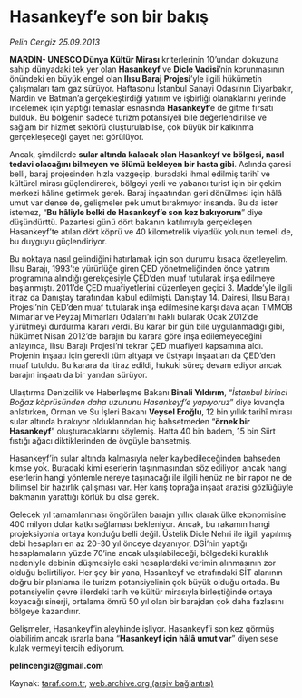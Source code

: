 # Hasankeyf’e son bir bakış

*Pelin Cengiz 25.09.2013*

<div class="yazi"><p><strong>MARDİN- UNESCO Dünya Kültür Mirası</strong> kriterlerinin 10’undan dokuzuna sahip dünyadaki tek yer olan <b>Hasankeyf</b> ve <b>Dicle Vadisi</b>’nin korunmasının önündeki en büyük engel olan <b>Ilısu Baraj</b> <b>Projesi</b>’yle ilgili hükümetin çalışmaları tam gaz sürüyor. Haftasonu İstanbul Sanayi Odası’nın Diyarbakır, Mardin ve Batman’a gerçekleştirdiği yatırım ve işbirliği olanaklarını yerinde incelemek için yaptığı temaslar esnasında <b>Hasankeyf</b>’e de gitme fırsatı bulduk. Bu bölgenin sadece turizm potansiyeli bile değerlendirilse ve sağlam bir hizmet sektörü oluşturulabilse, çok büyük bir kalkınma gerçekleşeceği gayet net görülüyor. </p>
<p>Ancak, şimdilerde <b>sular altında kalacak olan Hasankeyf ve bölgesi, nasıl tedavi olacağını bilmeyen ve ölümü bekleyen bir hasta gibi</b>. Aslında çaresi belli, baraj projesinden hızla vazgeçip, buradaki ihmal edilmiş tarihî ve kültürel mirası güçlendirerek, bölgeyi yerli ve yabancı turist için bir çekim merkezi hâline getirmek gerek. Baraj inşaatından geri dönülmesi için hâlâ umut var dense de, gelişmeler pek umut bırakmıyor insanda. Bu da ister istemez, “<b>Bu hâliyle belki de Hasankeyf’e son kez bakıyorum</b>” diye düşündürttü. Pazartesi günü dört bakanın katılımıyla gerçekleşen Hasankeyf’te atılan dört köprü ve 40 kilometrelik viyadük yolunun temeli de, bu duyguyu güçlendiriyor.</p>
<p>Bu noktaya nasıl gelindiğini hatırlamak için son durumu kısaca özetleyelim. Ilısu Barajı, 1993’te yürürlüğe giren ÇED yönetmeliğinden önce yatırım programına alındığı gerekçesiyle ÇED’den muaf tutularak inşa edilmeye başlanmıştı. 2011’de ÇED muafiyetlerini düzenleyen geçici 3. Madde’yle ilgili itiraz da Danıştay tarafından kabul edilmişti. Danıştay 14. Dairesi, Ilısu Barajı Projesi’nin ÇED’den muaf tutularak inşa edilmesine karşı dava açan TMMOB Mimarlar ve Peyzaj Mimarları Odaları’nı haklı bularak Ocak 2012’de yürütmeyi durdurma kararı verdi. Bu karar bir gün bile uygulanmadığı gibi, hükümet Nisan 2012’de barajın bu karara göre inşa edilemeyeceğini anlayınca, Ilısu Barajı Projesi’ni tekrar ÇED muafiyeti kapsamına aldı. Projenin inşaatı için gerekli tüm altyapı ve üstyapı inşaatları da ÇED’den muaf tutuldu. Bu karara da itiraz edildi, hukuki süreç devam ediyor ancak barajın inşaatı da bir yandan sürüyor. </p>
<p>Ulaştırma Denizcilik ve Haberleşme Bakanı <b>Binali Yıldırım</b>, “<i>İstanbul birinci Boğaz köprüsünden daha uzununu Hasankeyf’e yapıyoruz</i>” diye kıvançla anlatırken, Orman ve Su İşleri Bakanı <b>Veysel Eroğlu</b>, 12 bin yıllık tarihî mirası sular altında bırakıyor olduklarından hiç bahsetmeden “<b>örnek bir Hasankeyf</b>” oluşturacaklarını söylemiş. Hatta 40 bin badem, 15 bin Siirt fıstığı ağacı diktiklerinden de övgüyle bahsetmiş. </p>
<p>Hasankeyf’in sular altında kalmasıyla neler kaybedileceğinden bahseden kimse yok. Buradaki kimi eserlerin taşınmasından söz ediliyor, ancak hangi eserlerin hangi yöntemle nereye taşınacağı ile ilgili henüz ne bir rapor ne de bilimsel bir hazırlık çalışması var. Her karış toprağa inşaat arazisi gözlüğüyle bakmanın yarattığı körlük bu olsa gerek.</p>
<p>Gelecek yıl tamamlanması öngörülen barajın yıllık olarak ülke ekonomisine 400 milyon dolar katkı sağlaması bekleniyor. Ancak, bu rakamın hangi projeksiyonla ortaya konduğu belli değil. Üstelik Dicle Nehri ile ilgili yapılmış debi hesapları en az 20-30 yıl önceye dayanıyor, DSİ’nin yaptığı hesaplamaların yüzde 70’ine ancak ulaşılabileceği, bölgedeki kuraklık nedeniyle debinin düşmesiyle eski hesaplardaki verimin alınmasının zor olduğu belirtiliyor. Her şey bir yana, Hasankeyf ve etrafındaki SİT alanının doğru bir planlama ile turizm potansiyelinin çok büyük olduğu ortada. Bu potansiyelin çevre illerdeki tarih ve kültür mirasıyla birleştiğinde ortaya koyacağı sinerji, ortalama ömrü 50 yıl olan bir barajdan çok daha fazlasını bölgeye kazandırır.</p>Gelişmeler, Hasankeyf’in aleyhinde işliyor. Hasankeyf’i son kez görmüş olabilirim ancak ısrarla bana “<b>Hasankeyf için hâlâ umut var</b>” diyen sese kulak vermeyi tercih ediyorum.

<p><strong>pelincengiz@gmail.com</strong></p>
</div>

Kaynak: [taraf.com.tr](http://www.taraf.com.tr:80/pelin-cengiz/makale-hasankeyf-e-son-bir-bakis.htm), [web.archive.org (arşiv bağlantısı)](http://web.archive.org/web/20131007112705/http://www.taraf.com.tr:80/pelin-cengiz/makale-hasankeyf-e-son-bir-bakis.htm)
